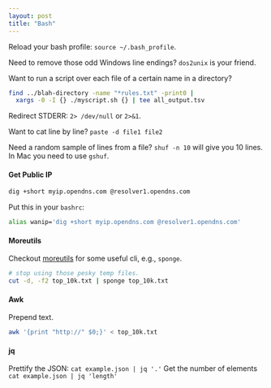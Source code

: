 ```yaml
---
layout: post 
title: "Bash"
---
```


Reload your bash profile: `source ~/.bash_profile`.

Need to remove those odd Windows line endings? `dos2unix` is your friend.

Want to run a script over each file of a certain name in a directory?

```bash
find ../blah-directory -name "*rules.txt" -print0 | 
  xargs -0 -I {} ./myscript.sh {} | tee all_output.tsv
```

Redirect STDERR: `2> /dev/null` or `2>&1`.

Want to cat line by line? `paste -d file1 file2`

Need a random sample of lines from a file? `shuf -n 10` will give  you 10 lines. In Mac you need to use `gshuf`.

#### Get Public IP

```bash
dig +short myip.opendns.com @resolver1.opendns.com
```

Put this in your `bashrc`:

```bash
alias wanip='dig +short myip.opendns.com @resolver1.opendns.com'
```


#### Moreutils

Checkout [moreutils](http://joeyh.name/code/moreutils/) for some useful cli, e.g., `sponge`.

```bash
# stop using those pesky temp files.
cut -d, -f2 top_10k.txt | sponge top_10k.txt
```

#### Awk

Prepend text.

```bash
awk '{print "http://" $0;}' < top_10k.txt
```

#### jq

Prettify the JSON: `cat example.json | jq '.'`
Get the number of elements `cat example.json | jq 'length'`
